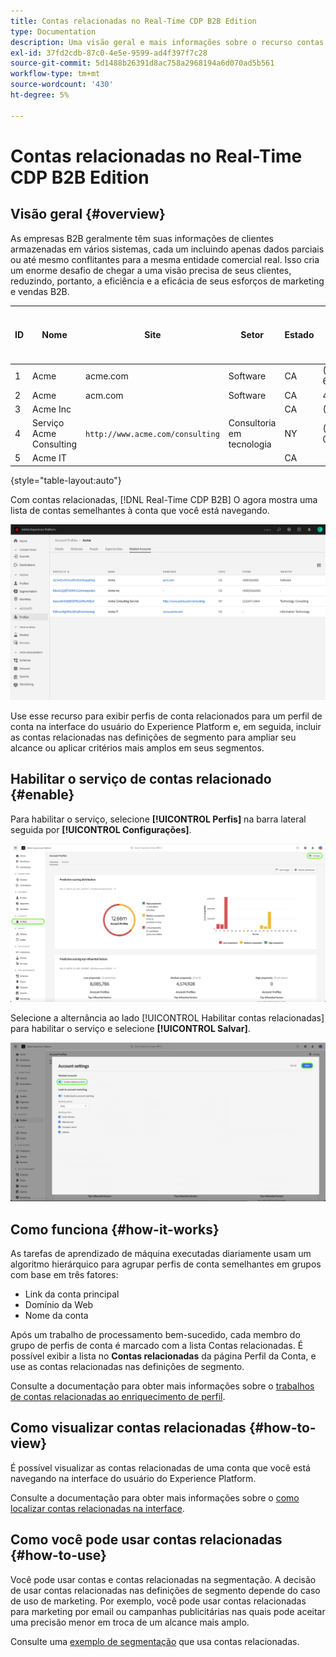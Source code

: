 ```yaml
---
title: Contas relacionadas no Real-Time CDP B2B Edition
type: Documentation
description: Uma visão geral e mais informações sobre o recurso contas relacionadas no Experience Platform Real-Time CDP B2B.
exl-id: 37fd2cdb-87c0-4e5e-9599-ad4f397f7c28
source-git-commit: 5d1488b26391d8ac758a2968194a6d070ad5b561
workflow-type: tm+mt
source-wordcount: '430'
ht-degree: 5%

---
```


# Contas relacionadas no Real-Time CDP B2B Edition

## Visão geral {#overview}

As empresas B2B geralmente têm suas informações de clientes armazenadas em vários sistemas, cada um incluindo apenas dados parciais ou até mesmo conflitantes para a mesma entidade comercial real. Isso cria um enorme desafio de chegar a uma visão precisa de seus clientes, reduzindo, portanto, a eficiência e a eficácia de seus esforços de marketing e vendas B2B.

| ID | Nome | Site | Setor | Estado | Telefone | Tem oportunidade aberta com valor > `$1 million` |
|---|---|---|---|---|---|---|
| 1 | Acme | acme.com | Software | CA | (408)536-6000 |  |
| 2 | Acme | acm.com | Software | CA | 4085366000 | x |
| 3 | Acme Inc |  |  | CA | (408)5366000 |  |
| 4 | Serviço Acme Consulting | `http://www.acme.com/consulting` | Consultoria em tecnologia | NY | (212)471-0904 | x |
| 5 | Acme IT |  |  | CA |  |  |

{style="table-layout:auto"}

Com contas relacionadas, [!DNL Real-Time CDP B2B] O agora mostra uma lista de contas semelhantes à conta que você está navegando.

![Tela mostrando contas relacionadas na interface do usuário do Experience Platform.](/help/rtcdp/b2b-ai-ml-services/assets/related-accounts-in-ui.png)

Use esse recurso para exibir perfis de conta relacionados para um perfil de conta na interface do usuário do Experience Platform e, em seguida, incluir as contas relacionadas nas definições de segmento para ampliar seu alcance ou aplicar critérios mais amplos em seus segmentos.

## Habilitar o serviço de contas relacionado {#enable}

Para habilitar o serviço, selecione **[!UICONTROL Perfis]** na barra lateral seguida por **[!UICONTROL Configurações]**.

![Interface do Experience Platform destacando perfis e configurações.](../assets/../b2b-ai-ml-services/assets/related-account-settings.png)

Selecione a alternância ao lado [!UICONTROL Habilitar contas relacionadas] para habilitar o serviço e selecione **[!UICONTROL Salvar]**.

![Tela de configurações da conta destacando a alternância e salvar.](../assets/../b2b-ai-ml-services/assets/related-account-toggle.png)

## Como funciona {#how-it-works}

As tarefas de aprendizado de máquina executadas diariamente usam um algoritmo hierárquico para agrupar perfis de conta semelhantes em grupos com base em três fatores:

* Link da conta principal
* Domínio da Web
* Nome da conta

Após um trabalho de processamento bem-sucedido, cada membro do grupo de perfis de conta é marcado com a lista Contas relacionadas. É possível exibir a lista no **Contas relacionadas** da página Perfil da Conta, e use as contas relacionadas nas definições de segmento.

Consulte a documentação para obter mais informações sobre o [trabalhos de contas relacionadas ao enriquecimento de perfil](/help/dataflows/ui/b2b/monitor-profile-enrichment.md).

## Como visualizar contas relacionadas {#how-to-view}

É possível visualizar as contas relacionadas de uma conta que você está navegando na interface do usuário do Experience Platform.

Consulte a documentação para obter mais informações sobre o [como localizar contas relacionadas na interface](/help/rtcdp/accounts/account-profile-ui-guide.md#related-accounts-tab).

## Como você pode usar contas relacionadas {#how-to-use}

Você pode usar contas e contas relacionadas na segmentação. A decisão de usar contas relacionadas nas definições de segmento depende do caso de uso de marketing. Por exemplo, você pode usar contas relacionadas para marketing por email ou campanhas publicitárias nas quais pode aceitar uma precisão menor em troca de um alcance mais amplo.

Consulte uma [exemplo de segmentação](/help/rtcdp/segmentation/b2b.md#related-accounts) que usa contas relacionadas.
